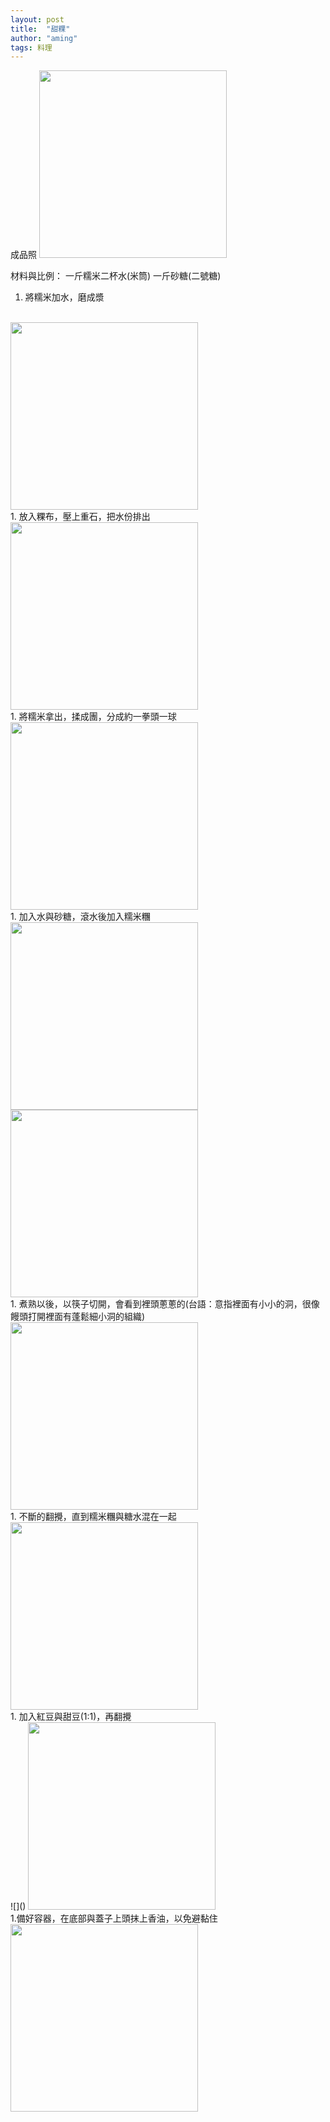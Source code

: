 ```yaml
---
layout: post
title:  "甜粿"
author: "aming"
tags: 料理 
--- 
```


成品照
<img src="https://i.imgur.com/RxqkmZE.jpg" width="300" height="300">


材料與比例：
一斤糯米二杯水(米筒) 一斤砂糖(二號糖)


1. 將糯米加水，磨成漿
<br>
<img src="https://i.imgur.com/5sifbl4.jpg" width="300" height="300">
<br>
1. 放入粿布，壓上重石，把水份排出
<br>
<img src="https://i.imgur.com/j6vrlUX.jpg" width="300" height="300">
<br>
1. 將糯米拿出，揉成團，分成約一拳頭一球
<br>
<img src="https://i.imgur.com/qgHl5Jv.jpg" width="300" height="300">
<br>
1. 加入水與砂糖，滾水後加入糯米糰
<br>
<img src="https://i.imgur.com/PUkGCTq.jpg" width="300" height="300">
<br>
<img src="https://i.imgur.com/NReyKjN.jpg" width="300" height="300">
<br>
1. 煮熟以後，以筷子切開，會看到裡頭蔥蔥的(台語：意指裡面有小小的洞，很像饅頭打開裡面有蓬鬆細小洞的組織)
<br>
<img src="https://i.imgur.com/emY99il.jpg" width="300" height="300">
<br>
1. 不斷的翻攪，直到糯米糰與糖水混在一起
<br>
<img src="https://i.imgur.com/f3rARHa.jpg" width="300" height="300">
<br>
1. 加入紅豆與甜豆(1:1)，再翻攪
<br>
![]()
<img src="https://i.imgur.com/fk4IwkR.jpg" width="300" height="300">
<br>
1.備好容器，在底部與蓋子上頭抹上香油，以免避黏住
<br>
<img src="https://i.imgur.com/RxqkmZE.jpg" width="300" height="300">







